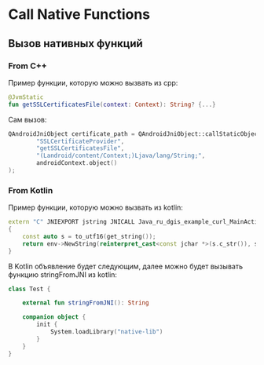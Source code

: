 # Call Native Functions

## Вызов нативных функций

### From C++

Пример функции, которую можно вызвать из cpp:

```kotlin
@JvmStatic
fun getSSLCertificatesFile(context: Context): String? {...}
```

Сам вызов:

```cpp
QAndroidJniObject certificate_path = QAndroidJniObject::callStaticObjectMethod(
        "SSLCertificateProvider",
        "getSSLCertificatesFile",
        "(Landroid/content/Context;)Ljava/lang/String;",
        androidContext.object()
);
```

### From Kotlin

Пример функции, которую можно вызвать из kotlin:

```cpp
extern "C" JNIEXPORT jstring JNICALL Java_ru_dgis_example_curl_MainActivity_stringFromJNI(JNIEnv * env, jobject)
{
    const auto s = to_utf16(get_string());
    return env->NewString(reinterpret_cast<const jchar *>(s.c_str()), s.length());
}
```

В Kotlin объявление будет следующим, далее можно будет вызывать функцию stringFromJNI из kotlin:

```kotlin
class Test {

    external fun stringFromJNI(): String

    companion object {
        init {
            System.loadLibrary("native-lib")
        }
    }
}
```

